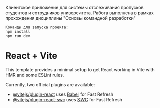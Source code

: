 Клиентское приложение для системы отслеживания пропусков студентов и сотрудников университета. Работа выполнена в рамках прохождения дисциплины "Основы командной разработки"

    Команды для запуска проекта:
    npm install
    npm run dev

# React + Vite

This template provides a minimal setup to get React working in Vite with HMR and some ESLint rules.

Currently, two official plugins are available:

-   [@vitejs/plugin-react](https://github.com/vitejs/vite-plugin-react/blob/main/packages/plugin-react/README.md) uses [Babel](https://babeljs.io/) for Fast Refresh
-   [@vitejs/plugin-react-swc](https://github.com/vitejs/vite-plugin-react-swc) uses [SWC](https://swc.rs/) for Fast Refresh
